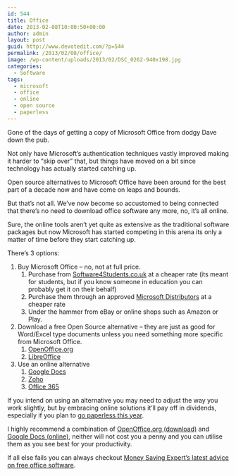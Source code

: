 ```yaml
---
id: 544
title: Office
date: 2013-02-08T10:00:50+00:00
author: admin
layout: post
guid: http://www.devotedit.com/?p=544
permalink: /2013/02/08/office/
image: /wp-content/uploads/2013/02/DSC_0262-940x198.jpg
categories:
  - Software
tags:
  - microsoft
  - office
  - online
  - open source
  - paperless
---
```

Gone of the days of getting a copy of Microsoft Office from dodgy Dave down the pub.

Not only have Microsoft&#8217;s authentication techniques vastly improved making it harder to &#8220;skip over&#8221; that, but things have moved on a bit since technology has actually started catching up.

Open source alternatives to Microsoft Office have been around for the best part of a decade now and have come on leaps and bounds.

But that&#8217;s not all. We&#8217;ve now become so accustomed to being connected that there&#8217;s no need to download office software any more, no, it&#8217;s all online.

Sure, the online tools aren&#8217;t yet quite as extensive as the traditional software packages but now Microsoft has started competing in this arena its only a matter of time before they start catching up.

<!--more-->There&#8217;s 3 options:

  1. Buy Microsoft Office &#8211; no, not at full price. 
      1. Purchase from [Software4Students.co.uk](http://software4students.co.uk/) at a cheaper rate (its meant for students, but if you know someone in education you can probably get it on their behalf)
      2. Purchase them through an approved [Microsoft Distributors](http://www.microsoft.com/oem/en/Pages/distributors.aspx#fbid=fJr2Wk_V6p_) at a cheaper rate
      3. Under the hammer from eBay or online shops such as Amazon or Play.
  2. Download a free Open Source alternative &#8211; they are just as good for Word/Excel type documents unless you need something more specific from Microsoft Office. 
      1. [OpenOffice.org](http://www.openoffice.org/)
      2. [LibreOffice](http://www.libreoffice.org/download/)
  3. Use an online alternative 
      1. [Google Docs](http://www.google.com/google-d-s/b1.html)
      2. [Zoho](http://www.zoho.com/)
      3. [Office 365](http://office365.pcpro.co.uk/)

If you intend on using an alternative you may need to adjust the way you work slightly, but by embracing online solutions it&#8217;ll pay off in dividends, especially if you plan to [go paperless this year](http://www.paperless2013.org/).

I highly recommend a combination of [OpenOffice.org (download)](http://openoffice.org/) and [Google Docs (online)](http://docs.google.com/), neither will not cost you a penny and you can utilise them as you see best for your productivity.

If all else fails you can always checkout [Money Saving Expert&#8217;s latest advice on free office software](http://www.moneysavingexpert.com/shopping/free-office-software).